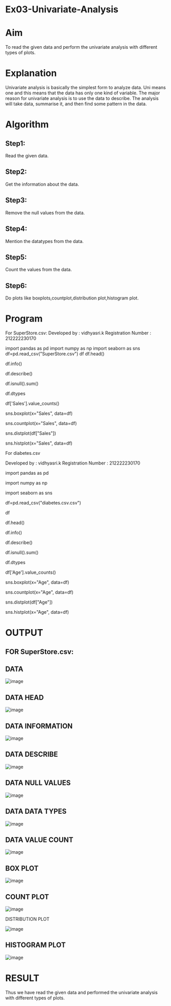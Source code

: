 # Ex03-Univariate-Analysis

# Aim

To read the given data and perform the univariate analysis with different types of plots.

# Explanation

Univariate analysis is basically the simplest form to analyze data. Uni means one and this means that the data has only one kind of variable. The major reason for univariate analysis is to use the data to describe. The analysis will take data, summarise it, and then find some pattern in the data.

# Algorithm

## Step1:

Read the given data.

## Step2:

Get the information about the data.

## Step3:

Remove the null values from the data.

## Step4:

Mention the datatypes from the data.

## Step5:

Count the values from the data.

## Step6:

Do plots like boxplots,countplot,distribution plot,histogram plot.

# Program 

For SuperStore.csv:
Developed by : vidhyasri.k
Registration Number : 212222230170

import pandas as pd
import numpy as np
import seaborn as sns
df=pd.read_csv("SuperStore.csv")
df
df.head()

df.info()

df.describe()

df.isnull().sum()

df.dtypes

df['Sales'].value_counts()

sns.boxplot(x="Sales", data=df)

sns.countplot(x="Sales", data=df)

sns.distplot(df["Sales"])

sns.histplot(x="Sales", data=df)

For diabetes.csv

Developed by : vidhyasri.k
Registration Number : 212222230170

import pandas as pd

import numpy as np

import seaborn as sns

df=pd.read_csv("diabetes.csv.csv")

df

df.head()

df.info()

df.describe()

df.isnull().sum()

df.dtypes

df['Age'].value_counts()

sns.boxplot(x="Age", data=df)

sns.countplot(x="Age", data=df)

sns.distplot(df["Age"])

sns.histplot(x="Age", data=df)

# OUTPUT

## FOR SuperStore.csv:

## DATA

![image](https://github.com/vidhyasrikachapalayam/Ex03-Univariate-Analysis/assets/119477817/b3b42f57-5b32-4fc0-bdc0-218a5f8096a3)


## DATA HEAD

![image](https://github.com/vidhyasrikachapalayam/Ex03-Univariate-Analysis/assets/119477817/b094844c-d59b-4813-81d5-730ce459d833)


## DATA INFORMATION

![image](https://github.com/vidhyasrikachapalayam/Ex03-Univariate-Analysis/assets/119477817/bf30b1fc-585d-4aa9-8278-56edb2d853a2)



## DATA DESCRIBE

![image](https://github.com/vidhyasrikachapalayam/Ex03-Univariate-Analysis/assets/119477817/508369bc-a5a4-4a45-94f9-6624c49aeef2)


## DATA NULL VALUES

![image](https://github.com/vidhyasrikachapalayam/Ex03-Univariate-Analysis/assets/119477817/4d495bc5-ee9f-472c-8b16-53de2611a256)


## DATA DATA TYPES

![image](https://github.com/vidhyasrikachapalayam/Ex03-Univariate-Analysis/assets/119477817/e3c9ab67-f259-4abe-a68f-110086668531)

## DATA VALUE COUNT

![image](https://github.com/vidhyasrikachapalayam/Ex03-Univariate-Analysis/assets/119477817/0ea3c791-dca1-4a27-ac0b-062550e46c9c)

## BOX PLOT

![image](https://github.com/vidhyasrikachapalayam/Ex03-Univariate-Analysis/assets/119477817/ae90fd9b-d763-46f4-b7ec-a473a0cbdb0c)

## COUNT PLOT

![image](https://github.com/vidhyasrikachapalayam/Ex03-Univariate-Analysis/assets/119477817/5a5a99fe-a2c2-48df-8cbe-6eee54b08a25)

DISTRIBUTION PLOT

![image](https://github.com/vidhyasrikachapalayam/Ex03-Univariate-Analysis/assets/119477817/ccafac7d-b834-4c7b-9ed2-9786bdda571a)

## HISTOGRAM PLOT

![image](https://github.com/vidhyasrikachapalayam/Ex03-Univariate-Analysis/assets/119477817/4e2722de-f2c3-40bf-8ee8-fd61ff74562c)

# RESULT

Thus we have read the given data and performed the univariate analysis with different types of plots.
